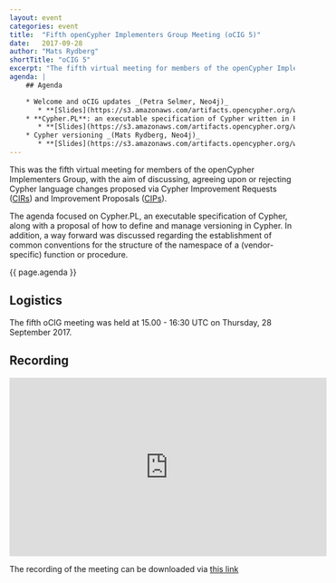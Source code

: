 ```yaml
---
layout: event
categories: event
title:  "Fifth openCypher Implementers Group Meeting (oCIG 5)"
date:   2017-09-28
author: "Mats Rydberg"
shortTitle: "oCIG 5"
excerpt: "The fifth virtual meeting for members of the openCypher Implementers Group."
agenda: |
    ## Agenda

    * Welcome and oCIG updates _(Petra Selmer, Neo4j)_
       * **[Slides](https://s3.amazonaws.com/artifacts.opencypher.org/website/ocig5/oCIG+5+-+Welcome.pdf)**
    * **Cypher.PL**: an executable specification of Cypher written in Prolog _(Jan Posiadała and Paweł Susicki, Cypher.PL)_
       * **[Slides](https://s3.amazonaws.com/artifacts.opencypher.org/website/ocig5/Cypher.PL_20Sept2017.pdf)**
    * Cypher versioning _(Mats Rydberg, Neo4j)_
       * **[Slides](https://s3.amazonaws.com/artifacts.opencypher.org/website/ocig5/openCypher+Versioning.pdf)**
---
```

This was the fifth virtual meeting for members of the openCypher Implementers Group, with the aim of discussing, agreeing upon or rejecting Cypher language changes proposed via Cypher Improvement Requests (<a href="https://github.com/opencypher/openCypher/issues?q=is%3Aopen+is%3Aissue+label%3ACIR" target="_blank">CIRs</a>) and Improvement Proposals (<a href="{{ site.baseurl }}/cips/" target="_blank">CIPs</a>).

The agenda focused on Cypher.PL, an executable specification of Cypher, along with a proposal of how to define and manage versioning in Cypher.
In addition, a way forward was discussed regarding the establishment of common conventions for the structure of the namespace of a (vendor-specific) function or procedure.

{{ page.agenda }}

## Logistics

The fifth oCIG meeting was held at 15.00 - 16:30 UTC on Thursday, 28 September 2017.

## Recording

<iframe width="560" height="315" src="https://www.youtube.com/embed/kRPLkvb_gYk" frameborder="0" allowfullscreen></iframe>

The recording of the meeting can be downloaded via [this link](https://s3.amazonaws.com/artifacts.opencypher.org/website/ocig5/2017-09-28-oCIG5.mp4.zip)
